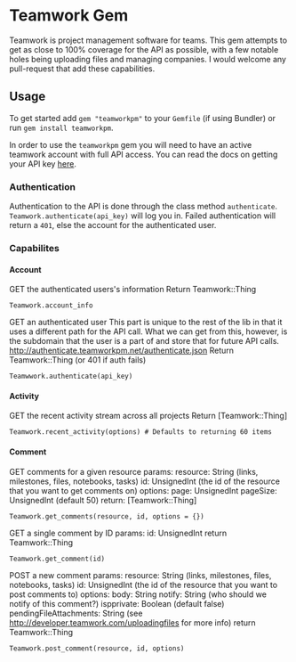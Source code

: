 # Teamwork Gem

Teamwork is project management software for teams.  This gem attempts to get as close to 100% coverage for the API as possible,
with a few notable holes being uploading files and managing companies.  I would welcome any pull-request that add these capabilities.

## Usage

To get started add `gem "teamworkpm"` to your `Gemfile` (if using Bundler) or run `gem install teamworkpm`.

In order to use the `teamworkpm` gem you will need to have an active teamwork account with full API access.  You can read the docs
on getting your API key [here](http://developer.teamwork.com/enabletheapiandgetyourkey).

### Authentication

Authentication to the API is done through the class method `authenticate`.  `Teamwork.authenticate(api_key)` will log you in.  Failed authentication will return a `401`, else the account for the authenticated user.

### Capabilites

#### Account

GET the authenticated users's information
Return Teamwork::Thing

    Teamwork.account_info


GET an authenticated user
This part is unique to the rest of the lib
in that it uses a different path for the API call.
What we can get from this, however, is the subdomain that the
user is a part of and store that for future API calls.
http://authenticate.teamworkpm.net/authenticate.json
Return Teamwork::Thing (or 401 if auth fails)

    Teamwwork.authenticate(api_key)

#### Activity

GET the recent activity stream across all projects
Return [Teamwork::Thing]

    Teamwork.recent_activity(options) # Defaults to returning 60 items

#### Comment

GET comments for a given resource
params:
  resource: String (links, milestones, files, notebooks, tasks)
  id: UnsignedInt (the id of the resource that you want to get comments on)
options:
  page: UnsignedInt
  pageSize: UnsignedInt (default 50)
return: [Teamwork::Thing]

    Teamwork.get_comments(resource, id, options = {})

GET a single comment by ID
params:
  id: UnsignedInt
return Teamwork::Thing

    Teamwork.get_comment(id)

POST a new comment
params:
  resource: String (links, milestones, files, notebooks, tasks)
  id: UnsignedInt (the id of the resource that you want to post comments to)
options:
  body: String
  notify: String (who should we notify of this comment?)
  ispprivate: Boolean (default false)
  pendingFileAttachments: String (see http://developer.teamwork.com/uploadingfiles for more info)
return Teamwork::Thing
    
    Teamwork.post_comment(resource, id, options)